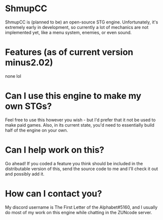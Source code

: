 # ShmupCC
ShmupCC is (planned to be) an open-source STG engine. Unfortunately, it's extremely early in development, so currently a lot of mechanics are not implemented yet, like a menu system, enemies, or even sound.



# Features (as of current version minus2.02)
none lol

# Can I use this engine to make my own STGs?
Feel free to use this however you wish - but I'd prefer that it not be used to make paid games. Also, in its current state, you'd need to essentially build half of the engine on your own.

# Can I help work on this?
Go ahead! If you coded a feature you think should be included in the distributable version of this, send the source code to me and I'll check it out and possibly add it.

# How can I contact you?
My discord username is The First Letter of the Alphabet#5160, and I usually do most of my work on this engine while chatting in the ZUNcode server.
